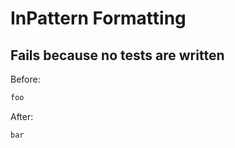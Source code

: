 <!-- gen:mayoverwrite -->
# InPattern Formatting

## Fails because no tests are written

Before:
```ruby
foo
```

After:
```ruby
bar
```
